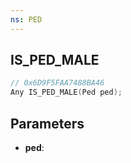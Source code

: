 ```yaml
---
ns: PED
---
```

## IS_PED_MALE

```c
// 0x6D9F5FAA7488BA46
Any IS_PED_MALE(Ped ped);
```

## Parameters
* **ped**:

